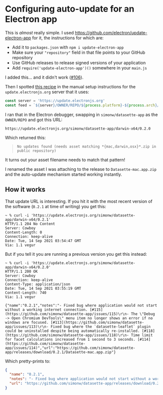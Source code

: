 # Configuring auto-update for an Electron app

This is _almost_ really simple. I used https://github.com/electron/update-electron-app for it, the instructions for which are:

- Add it to `packages.json` with `npm i update-electron-app`
- Make sure your `"repository"` field in that file points to your GitHub repository
- Use GitHub releases to release signed versions of your application
- Add `require('update-electron-app')()` somewhere in your `main.js`

I added this... and it didn't work ([#106](https://github.com/simonw/datasette-app/issues/106)).

Then I spotted [this recipe](https://github.com/electron/update.electronjs.org#manual-setup) in the manual setup instructions for the `update.electronjs.org` server that it uses:

```javascript
const server = 'https://update.electronjs.org'
const feed = `${server}/OWNER/REPO/${process.platform}-${process.arch}/${app.getVersion()}`
```
I ran that in the Electron debugger, swapping in `simonw/datasette-app` as the `OWNER/REPO` and got this URL:

`https://update.electronjs.org/simonw/datasette-app/darwin-x64/0.2.0`

Which returned this:

> `No updates found (needs asset matching *{mac,darwin,osx}*.zip in public repository)`

It turns out your asset filename needs to match that pattern!

I renamed the asset I was attaching to the release to `Datasette-mac.app.zip` and the auto-update mechanism started working instantly.

## How it works

That update URL is interesting. If you hit it with the most recent version of the software (`0.2.1` at time of writing) you get this:

```
~ % curl -i 'https://update.electronjs.org/simonw/datasette-app/darwin-x64/0.2.1'
HTTP/1.1 204 No Content
Server: Cowboy
Content-Length: 0
Connection: keep-alive
Date: Tue, 14 Sep 2021 03:54:47 GMT
Via: 1.1 vegur
```
But if you tell it you are running a previous version you get this instead:

```
~ % curl -i 'https://update.electronjs.org/simonw/datasette-app/darwin-x64/0.2.0'
HTTP/1.1 200 OK
Server: Cowboy
Connection: keep-alive
Content-Type: application/json
Date: Tue, 14 Sep 2021 03:55:19 GMT
Content-Length: 740
Via: 1.1 vegur

{"name":"0.2.1","notes":"- Fixed bug where application would not start without a working internet connection. [#115](https://github.com/simonw/datasette-app/issues/115)\r\n- The \"Debug -> Open Chromium DevTools\" menu item no longer shows an error if no windows are focused. [#113](https://github.com/simonw/datasette-app/issues/113)\r\n- Fixed bug where the `datasette-leaflet` plugin could be uninstalled despite being automatically re-installed. [#118](https://github.com/simonw/datasette-app/issues/118)\r\n- Time limit for facet calculations increased from 1 second to 3 seconds. [#114](https://github.com/simonw/datasette-app/issues/114)","url":"https://github.com/simonw/datasette-app/releases/download/0.2.1/Datasette-mac.app.zip"}
```
Which pretty-prints to:

```json
{
  "name": "0.2.1",
  "notes": "- Fixed bug where application would not start without a working internet connection. [#115](https://github.com/simonw/datasette-app/issues/115)\r\n- The \"Debug -> Open Chromium DevTools\" menu item no longer shows an error if no windows are focused. [#113](https://github.com/simonw/datasette-app/issues/113)\r\n- Fixed bug where the `datasette-leaflet` plugin could be uninstalled despite being automatically re-installed. [#118](https://github.com/simonw/datasette-app/issues/118)\r\n- Time limit for facet calculations increased from 1 second to 3 seconds. [#114](https://github.com/simonw/datasette-app/issues/114)",
  "url": "https://github.com/simonw/datasette-app/releases/download/0.2.1/Datasette-mac.app.zip"
}
```
